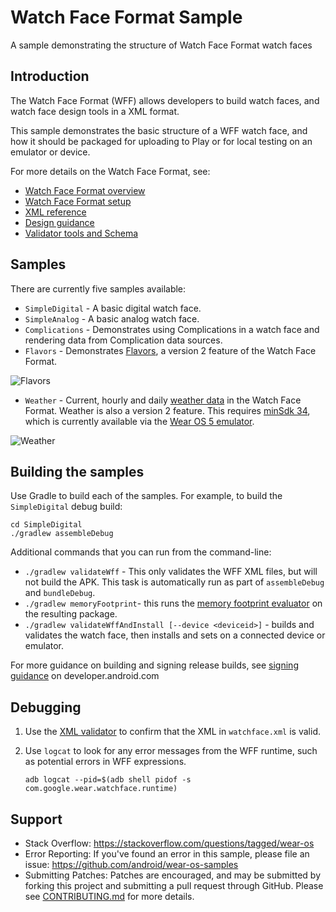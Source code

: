 # Watch Face Format Sample

A sample demonstrating the structure of Watch Face Format watch faces

## Introduction

The Watch Face Format (WFF) allows developers to build watch faces, and watch
face design tools in a XML format.

This sample demonstrates the basic structure of a WFF watch face, and how it
should be packaged for uploading to Play or for local testing on an emulator or
device.

For more details on the Watch Face Format, see:

- [Watch Face Format overview][wff-overview]
- [Watch Face Format setup][wff-setup]
- [XML reference][wff-xml-reference]
- [Design guidance][watch-face-design-guidance]
- [Validator tools and Schema][validator-tools]

## Samples

There are currently five samples available:

- `SimpleDigital` - A basic digital watch face.
- `SimpleAnalog` - A basic analog watch face.
- `Complications` - Demonstrates using Complications in a watch face and
  rendering data from Complication data sources.
- `Flavors` - Demonstrates [Flavors][flavors], a version 2 feature of the Watch
Face Format.

![Flavors](images/flavors.png)

- `Weather` - Current, hourly and daily [weather data][weather] in the Watch
Face Format. Weather is also a version 2 feature. This requires [minSdk 34](https://github.com/android/wear-os-samples/blob/main/WatchFaceFormat/Weather/watchface/build.gradle.kts#L26-L28), which is currently available via the [Wear OS 5 emulator][wear_5_emulator].

![Weather](images/weather.png)

## Building the samples

Use Gradle to build each of the samples. For example, to build the
`SimpleDigital` debug build:

```shell
cd SimpleDigital
./gradlew assembleDebug
```

Additional commands that you can run from the command-line:

- `./gradlew validateWff` - This only validates the WFF XML files, but will not build the APK. This task is automatically run as part of `assembleDebug` and
  `bundleDebug`.
- `./gradlew memoryFootprint`- this runs the [memory footprint evaluator][validator-tools] on the resulting package.
- `./gradlew validateWffAndInstall [--device <deviceid>]` - builds and validates the watch face, then installs and sets on a connected device or emulator.

For more guidance on building and signing release builds, see
[signing guidance][signing] on developer.android.com

## Debugging

1. Use the [XML validator][validator-tools] to confirm that the XML in
   `watchface.xml` is valid.
1. Use `logcat` to look for any error messages from the WFF runtime, such as
   potential errors in WFF expressions.

   ```shell
   adb logcat --pid=$(adb shell pidof -s com.google.wear.watchface.runtime)
   ```

## Support

- Stack Overflow: <https://stackoverflow.com/questions/tagged/wear-os>
- Error Reporting: If you've found an error in this sample, please file an
  issue: <https://github.com/android/wear-os-samples>
- Submitting Patches: Patches are encouraged, and may be submitted by forking
  this project and submitting a pull request through GitHub. Please see
  [CONTRIBUTING.md][contributing] for more details.

[wff-overview]: https://developer.android.com/training/wearables/wff
[wff-setup]: https://developer.android.com/training/wearables/wff/setup
[wff-xml-reference]: https://developer.android.com/training/wearables/wff/watch-face
[watch-face-design-guidance]: https://developer.android.com/design/ui/wear/guides/surfaces/watch-faces
[contributing]: ../CONTRIBUTING.md
[validator-tools]: https://github.com/google/watchface
[signing]: https://developer.android.com/build/building-cmdline#gradle_signing
[flavors]: https://developer.android.com/training/wearables/wff/user-configuration/flavor
[weather]: https://developer.android.com/training/wearables/wff/weather
[wear_5_emulator]: https://developer.android.com/training/wearables/versions/5
